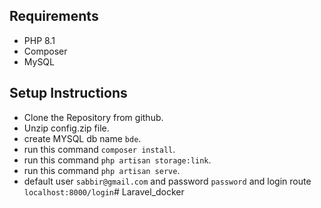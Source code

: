 

## Requirements
- PHP 8.1
- Composer
- MySQL 

## Setup Instructions
- Clone the Repository from github.
- Unzip config.zip file.
- create MYSQL db name `bde`.
- run this command `composer install`.
- run this command `php artisan storage:link`.
- run this command `php artisan serve`.
- default user `sabbir@gmail.com` and password `password` and login route `localhost:8000/login`# Laravel_docker
